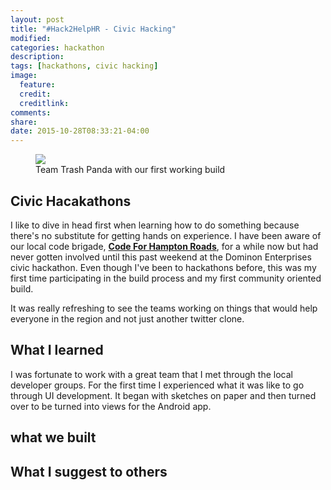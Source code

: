 ```yaml
---
layout: post
title: "#Hack2HelpHR - Civic Hacking"
modified:
categories: hackathon 
description:
tags: [hackathons, civic hacking]
image:
  feature:
  credit:
  creditlink:
comments:
share:
date: 2015-10-28T08:33:21-04:00
---
```


<figure>
<img src="http://i.imgur.com/NAHm7jq.jpg">
<figcaption>Team Trash Panda with our first working build</figcaption>
</figure>

## Civic Hacakathons 
I like to dive in head first when learning how to do something because there's no substitute for getting hands on experience. I have been aware of our local code brigade, **[Code For Hampton Roads](http://www.code4hr.org)**, for a while now but had never gotten involved until this past weekend at the Dominon Enterprises civic hackathon. Even though I've been to hackathons before, this was my first time participating in the build process and my first community oriented build. 

It was really refreshing to see the teams working on things that would help everyone in the region and not just another twitter clone. 

## What I learned 

I was fortunate to work with a great team that I met through the local developer groups. For the first time I experienced what it was like to go through UI development. It began with sketches on paper and then turned over to be turned into views for the Android app. 


## what we built 


## What I suggest to others 